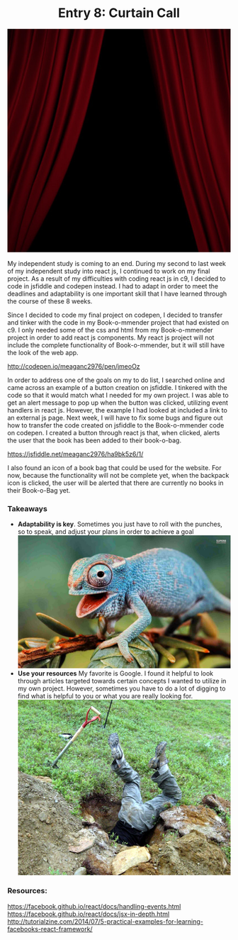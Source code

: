# <center>Entry 8: Curtain Call </center>
<img src="../entries/images/closingcurtain.jpg"/>
<p>My independent study is coming to an end. 
During my second to last week of my independent study into react js, 
I continued to work on my final project. As a result of my difficulties with 
coding react js in c9, I decided to code in jsfiddle and codepen instead. I had 
to adapt in order to meet the deadlines and adaptability is one important skill 
that I have learned through the course of these 8 weeks. </p>

<p>Since I decided to code my final project on codepen, I decided to transfer
and tinker with the code in my Book-o-mmender project that had existed on c9.
I only needed some of the css and html from my Book-o-mmender project in order 
to add react js components. My react js project will not include the complete 
functionality of Book-o-mmender, but it will still have the look of the
web app. </p>

http://codepen.io/meaganc2976/pen/jmeoOz

<p>In order to address one of the goals on my to do list, 
I searched online and came across an example of a button creation on jsfiddle. 
I tinkered with the code so that it would match what I needed for my own project. 
I was able to get an alert message to pop up when the button was 
clicked, utilizing event handlers in react js.  However, the example 
I had looked at included a link to an external js page. Next week, I will
have to fix some bugs and figure out how to transfer the code created on 
jsfiddle to the Book-o-mmender code on codepen. I created a button through 
react js that, when clicked, alerts the user that the book has been added 
to their book-o-bag. </p>

https://jsfiddle.net/meaganc2976/ha9bk5z6/1/


<p>I also found an icon of a book bag that could be used for 
the website. For now, because the functionality will not be complete yet, 
when the backpack icon is clicked, the user will be alerted that there are 
currently no books in their Book-o-Bag yet. </p>

### Takeaways
<ul>
    <li><b>Adaptability is key</b>. Sometimes you just have to roll 
    with the punches, so to speak, and adjust your plans in order to 
    achieve a goal</li>
    <img src="../entries/images/chameleon.jpg"/>
    <li><b>Use your resources</b> My favorite is Google. I found it
    helpful to look through articles targeted towards certain concepts 
    I wanted to utilize in my own project. However, sometimes you have 
    to do a lot of digging to find what is helpful to you or what you are 
    really looking for. </li>
    <img src="../entries/images/digging.JPG"/>
</ul>

### Resources:

https://facebook.github.io/react/docs/handling-events.html
<br>
https://facebook.github.io/react/docs/jsx-in-depth.html
<br>
http://tutorialzine.com/2014/07/5-practical-examples-for-learning-facebooks-react-framework/
